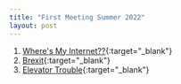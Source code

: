 ```yaml
---
title: "First Meeting Summer 2022"
layout: post
---
```


1. [Where's My Internet??](https://open.kattis.com/problems/wheresmyinternet){:target="_blank"}
2. [Brexit](https://open.kattis.com/problems/brexit){:target="_blank"}
3. [Elevator Trouble](https://open.kattis.com/problems/elevatortrouble){:target="_blank"}
